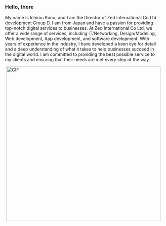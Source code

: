 ### Hello, there  

  My name is Ichirou Kono, and I am the Director of Zed International Co Ltd development Group D. I am from Japan and have a passion for providing top-notch digital services to businesses. At Zed International Co Ltd, we offer a wide range of services, including IT/Networking, Design/Modeling, Web development, App development, and software development. With years of experience in the industry, I have developed a keen eye for detail and a deep understanding of what it takes to help businesses succeed in the digital world. I am committed to providing the best possible service to my clients and ensuring that their needs are met every step of the way.

<div>
  <a href="https://imgbb.com/"><img src="https://i.ibb.co/cTGZ9Bx/4cd6eaa599851725aa5a195d162fb20d.gif" alt="GIF" border="0" align="right" width="500"/></a>
</div>
 
